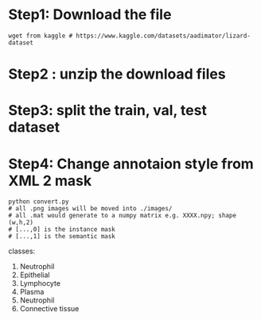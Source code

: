 # Step1: Download the file 
```
wget from kaggle # https://www.kaggle.com/datasets/aadimator/lizard-dataset
```

# Step2 : unzip the download files

# Step3: split the train, val, test dataset 


# Step4: Change annotaion style from XML 2 mask
```
python convert.py
# all .png images will be moved into ./images/
# all .mat would generate to a numpy matrix e.g. XXXX.npy; shape (w,h,2)
# [...,0] is the instance mask
# [...,1] is the semantic mask
```
classes:
1. Neutrophil
2. Epithelial
3. Lymphocyte
4. Plasma
5. Neutrophil
6. Connective tissue